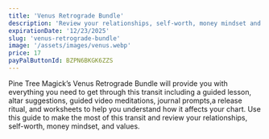 ```yaml
---
title: 'Venus Retrograde Bundle'
description: 'Review your relationships, self-worth, money mindset and values with this Venus Rx Bundle.'
expirationDate: '12/23/2025'
slug: 'venus-retrograde-bundle'
image: '/assets/images/venus.webp'
price: 17
payPalButtonId: BZPN6BKGK6ZZS
---
```

Pine Tree Magick’s Venus Retrograde Bundle will provide you with everything you need to get through this transit including a guided lesson, altar suggestions, guided video meditations, journal prompts,a release ritual, and worksheets to help you understand how it affects your chart. Use this guide to make the most of this transit and review your relationships, self-worth, money mindset, and values.  
